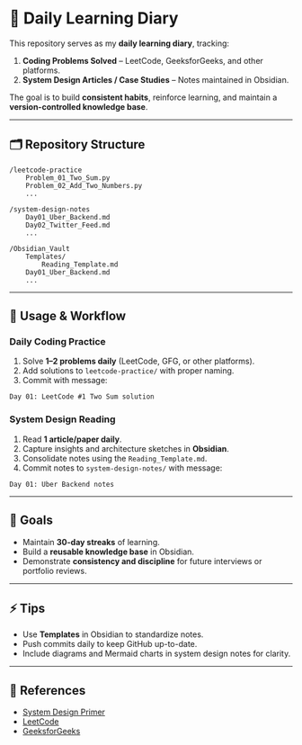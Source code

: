 
# 📖 Daily Learning Diary

This repository serves as my **daily learning diary**, tracking:

1. **Coding Problems Solved** – LeetCode, GeeksforGeeks, and other platforms.
2. **System Design Articles / Case Studies** – Notes maintained in Obsidian.

The goal is to build **consistent habits**, reinforce learning, and maintain a **version-controlled knowledge base**.

---

## 🗂 Repository Structure

```
/leetcode-practice
    Problem_01_Two_Sum.py
    Problem_02_Add_Two_Numbers.py
    ...

/system-design-notes
    Day01_Uber_Backend.md
    Day02_Twitter_Feed.md
    ...
    
/Obsidian_Vault
    Templates/
        Reading_Template.md
    Day01_Uber_Backend.md
    ...
```

---

## 📝 Usage & Workflow

### **Daily Coding Practice**
1. Solve **1–2 problems daily** (LeetCode, GFG, or other platforms).  
2. Add solutions to `leetcode-practice/` with proper naming.  
3. Commit with message:
```
Day 01: LeetCode #1 Two Sum solution
```

### **System Design Reading**
1. Read **1 article/paper daily**.  
2. Capture insights and architecture sketches in **Obsidian**.  
3. Consolidate notes using the `Reading_Template.md`.  
4. Commit notes to `system-design-notes/` with message:
```
Day 01: Uber Backend notes
```

---

## 📌 Goals
- Maintain **30-day streaks** of learning.  
- Build a **reusable knowledge base** in Obsidian.  
- Demonstrate **consistency and discipline** for future interviews or portfolio reviews.  

---

## ⚡ Tips
- Use **Templates** in Obsidian to standardize notes.  
- Push commits daily to keep GitHub up-to-date.  
- Include diagrams and Mermaid charts in system design notes for clarity.  

---

## 🔗 References
- [System Design Primer](https://github.com/donnemartin/system-design-primer)  
- [LeetCode](https://leetcode.com)  
- [GeeksforGeeks](https://www.geeksforgeeks.org/)  
